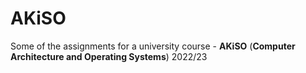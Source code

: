 # AKiSO
Some of the assignments for a university course - **AKiSO** (**Computer Architecture and Operating Systems**) 2022/23
